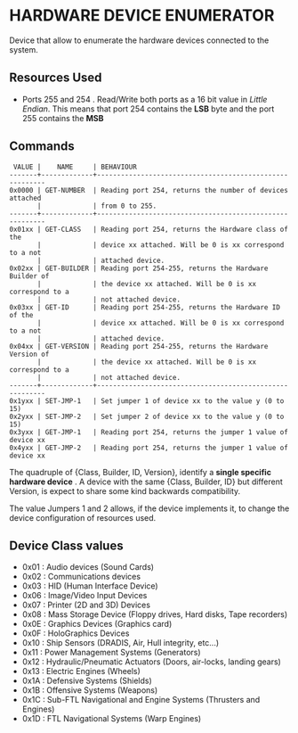 HARDWARE DEVICE ENUMERATOR
==========================

Device that allow to enumerate the hardware devices connected to the system.

Resources Used
--------------

- Ports 255 and 254 . Read/Write both ports as a 16 bit value in *Little Endian*. This means that port 254 contains the **LSB** byte and the port 255 contains the **MSB**

Commands
--------

     VALUE |    NAME     | BEHAVIOUR
    -------+-------------+---------------------------------------------------------
    0x0000 | GET-NUMBER  | Reading port 254, returns the number of devices attached
           |             | from 0 to 255.
    -------+-------------+---------------------------------------------------------
    0x01xx | GET-CLASS   | Reading port 254, returns the Hardware class of the 
           |             | device xx attached. Will be 0 is xx correspond to a not 
           |             | attached device.
    0x02xx | GET-BUILDER | Reading port 254-255, returns the Hardware Builder of  
           |             | the device xx attached. Will be 0 is xx correspond to a 
           |             | not attached device.
    0x03xx | GET-ID      | Reading port 254-255, returns the Hardware ID of the 
           |             | device xx attached. Will be 0 is xx correspond to a not 
           |             | attached device.
    0x04xx | GET-VERSION | Reading port 254-255, returns the Hardware Version of
           |             | the device xx attached. Will be 0 is xx correspond to a 
           |             | not attached device.
    -------+-------------+---------------------------------------------------------
    0x1yxx | SET-JMP-1   | Set jumper 1 of device xx to the value y (0 to 15)
    0x2yxx | SET-JMP-2   | Set jumper 2 of device xx to the value y (0 to 15)
    0x3yxx | GET-JMP-1   | Reading port 254, returns the jumper 1 value of device xx
    0x4yxx | GET-JMP-2   | Reading port 254, returns the jumper 1 value of device xx
           
           
The quadruple of {Class, Builder, ID, Version}, identify a **single specific hardware device**
 . A device with the same {Class, Builder, ID} but different Version, is expect to share some kind backwards compatibility. 
 
The value Jumpers 1 and 2 allows, if the device implements it, to change the device configuration of resources used.

Device Class values
-------------------

- 0x01 : Audio devices (Sound Cards)
- 0x02 : Communications devices
- 0x03 : HID (Human Interface Device)
- 0x06 : Image/Video Input Devices
- 0x07 : Printer (2D and 3D) Devices
- 0x08 : Mass Storage Device (Floppy drives, Hard disks, Tape recorders)
- 0x0E : Graphics Devices (Graphics card)
- 0x0F : HoloGraphics Devices
- 0x10 : Ship Sensors (DRADIS, Air, Hull integrity, etc...)
- 0x11 : Power Management Systems (Generators)
- 0x12 : Hydraulic/Pneumatic Actuators (Doors, air-locks, landing gears)
- 0x13 : Electric Engines (Wheels)
- 0x1A : Defensive Systems (Shields)
- 0x1B : Offensive Systems (Weapons)
- 0x1C : Sub-FTL Navigational and Engine Systems (Thrusters and Engines)
- 0x1D : FTL Navigational Systems (Warp Engines)


